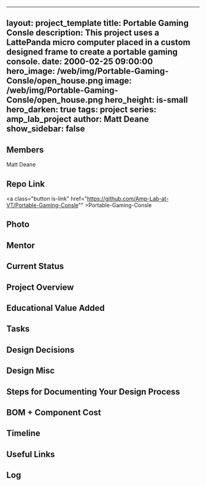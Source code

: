 
---
layout: project_template
title: Portable Gaming Consle
description: This project uses a LattePanda micro computer placed in a custom designed frame to create a portable gaming console.
date: 2000-02-25 09:00:00
hero_image: /web/img/Portable-Gaming-Consle/open_house.png
image: /web/img/Portable-Gaming-Consle/open_house.png
hero_height: is-small
hero_darken: true
tags: project
series: amp_lab_project
author: Matt Deane
show_sidebar: false
---



## Members
Matt Deane

## Repo Link
<a class="button is-link" href="https://github.com/Amp-Lab-at-VT/Portable-Gaming-Consle"" >Portable-Gaming-Consle</a>

## Photo

## Mentor

## Current Status

## Project Overview


## Educational Value Added


## Tasks

## Design Decisions

## Design Misc

## Steps for Documenting Your Design Process

## BOM + Component Cost

## Timeline

## Useful Links

## Log
            